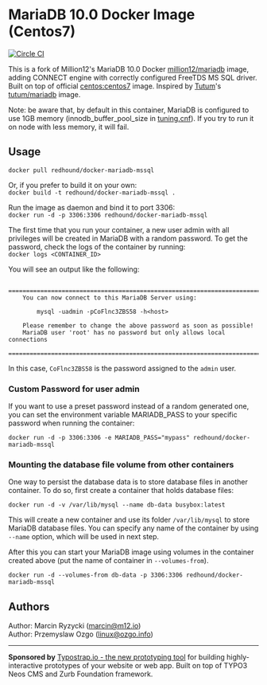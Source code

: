 # MariaDB 10.0 Docker Image (Centos7)
[![Circle CI](https://circleci.com/gh/million12/docker-mariadb.svg?style=svg)](https://circleci.com/gh/million12/docker-mariadb)

This is a fork of Million12's MariaDB 10.0 Docker [million12/mariadb](https://registry.hub.docker.com/u/million12/mariadb/) image, adding CONNECT engine with correctly configured FreeTDS MS SQL driver. Built on top of official [centos:centos7](https://registry.hub.docker.com/_/centos/) image. Inspired by [Tutum](https://github.com/tutumcloud)'s [tutum/mariadb](https://github.com/tutumcloud/tutum-docker-mariadb) image.

Note: be aware that, by default in this container, MariaDB is configured to use 1GB memory (innodb_buffer_pool_size in [tuning.cnf](container-files/etc/my.cnf.d/tuning.cnf)). If you try to run it on node with less memory, it will fail.

## Usage

`docker pull redhound/docker-mariadb-mssql`

Or, if you prefer to build it on your own:  
`docker build -t redhound/docker-mariadb-mssql .`

Run the image as daemon and bind it to port 3306:  
`docker run -d -p 3306:3306 redhound/docker-mariadb-mssql`

The first time that you run your container, a new user admin with all privileges will be created in MariaDB with a random password. To get the password, check the logs of the container by running:  
`docker logs <CONTAINER_ID>`  

You will see an output like the following:

```
	========================================================================
    You can now connect to this MariaDB Server using:

        mysql -uadmin -pCoFlnc3ZBS58 -h<host>

    Please remember to change the above password as soon as possible!       
    MariaDB user 'root' has no password but only allows local connections
    ========================================================================
```  
In this case, `CoFlnc3ZBS58` is the password assigned to the `admin` user.

### Custom Password for user admin 
If you want to use a preset password instead of a random generated one, you can set the environment variable MARIADB_PASS to your specific password when running the container:  

`docker run -d -p 3306:3306 -e MARIADB_PASS="mypass" redhound/docker-mariadb-mssql`

### Mounting the database file volume from other containers
One way to persist the database data is to store database files in another container. To do so, first create a container that holds database files:  

`docker run -d -v /var/lib/mysql --name db-data busybox:latest`  

This will create a new container and use its folder `/var/lib/mysql` to store MariaDB database files. You can specify any name of the container by using `--name` option, which will be used in next step.

After this you can start your MariaDB image using volumes in the container created above (put the name of container in `--volumes-from`).  

`docker run -d --volumes-from db-data -p 3306:3306 redhound/docker-mariadb-mssql`

## Authors

Author: Marcin Ryzycki (<marcin@m12.io>)  
Author: Przemyslaw Ozgo (<linux@ozgo.info>)  

---

**Sponsored by** [Typostrap.io - the new prototyping tool](http://typostrap.io/) for building highly-interactive prototypes of your website or web app. Built on top of TYPO3 Neos CMS and Zurb Foundation framework.
